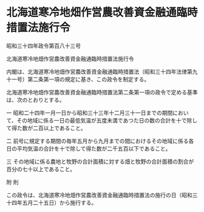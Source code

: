 # 北海道寒冷地畑作営農改善資金融通臨時措置法施行令

昭和三十四年政令第百八十三号

北海道寒冷地畑作営農改善資金融通臨時措置法施行令

内閣は、北海道寒冷地畑作営農改善資金融通臨時措置法（昭和三十四年法律第九十一号）第二条第一項の規定に基き、この政令を制定する。

北海道寒冷地畑作営農改善資金融通臨時措置法第二条第一項の政令で定める基準は、次のとおりとする。

一 昭和二十四年一月一日から昭和三十三年十二月三十一日までの期間において、その地域に係る一日の最低気温が五度未満であつた日の数の合計を十で除して得た数が二百以上であること。

二 前号に規定する期間の毎年五月から九月までの間におけるその地域に係る各日の平均気温の合計を十で除して得た数が二千五百以下であること。

三 その地域に係る農地と牧野の合計面積に対する畑と牧野の合計面積の割合が百分の七十以上であること。

附 則

この政令は、北海道寒冷地畑作営農改善資金融通臨時措置法の施行の日（昭和三十四年五月二十五日）から施行する。
